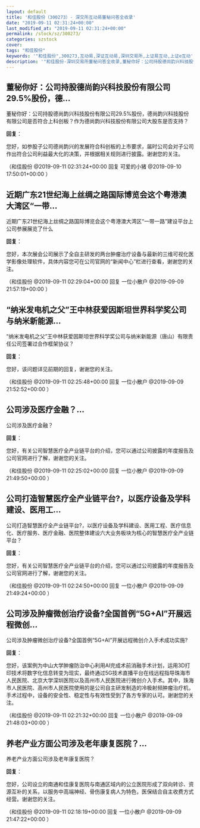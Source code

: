```yaml
---
layout: default
title: '和佳股份（300273）- 深交所互动易董秘问答全收录'
date: "2019-09-11 02:31:24+00:00"
last_modified_at: "2019-09-11 02:31:24+00:00"
permalink: /stock/sz/300273/
categories: szstock
cover: 
tags: "和佳股份"
keywords: '"和佳股份",300273,互动易,深证互动易,深圳交易所,上证易互动,上证e互动'
description: '"和佳股份-深圳交易所董秘问答全收录,董秘你好：公司持股德尚韵兴科技股份有限公司29.5%股份，德尚韵兴科技股份有限公司是否符合上科创板？作为德尚韵兴科技股份有限公司大股东是否支持？"'
---
```


## 董秘你好：公司持股德尚韵兴科技股份有限公司29.5%股份，德...

董秘你好：公司持股德尚韵兴科技股份有限公司29.5%股份，德尚韵兴科技股份有限公司是否符合上科创板？作为德尚韵兴科技股份有限公司大股东是否支持？

**回复**：

您好，如参股子公司德尚韵兴的发展符合科创板的上市要求，届时公司会对子公司作出符合公司利益最大化的决策，并根据相关规则进行披露。谢谢您的关注。 

（和佳股份  @2019-09-11 02:31:24+00:00 回复 可爱的小猪  @2019-09-10 17:50:01+00:00 ）

## 近期广东21世纪海上丝绸之路国际博览会这个粤港澳大湾区“一带...

近期广东21世纪海上丝绸之路国际博览会这个粤港澳大湾区“一带一路”建设平台上公司参展展览了什么

**回复**：

您好，本次展会公司展示了全自主研发的两台肿瘤治疗设备与最新的三维可视化医学影像处理软件，具体内容您可在公司官网的“新闻中心”栏进行查看，谢谢您的关注。 

（和佳股份  @2019-09-11 02:29:04+00:00 回复 一位小散户  @2019-09-09 21:57:19+00:00 ）

## “纳米发电机之父”王中林获爱因斯坦世界科学奖公司与纳米新能源...

“纳米发电机之父”王中林获爱因斯坦世界科学奖公司与纳米新能源（唐山）有限责任公司签署过合作框架协议？

**回复**：

您好，该问题详见前期的回复，谢谢您的关注。 

（和佳股份  @2019-09-11 02:25:48+00:00 回复 一位小散户  @2019-09-09 21:52:52+00:00 ）

## 公司涉及医疗金融？...

公司涉及医疗金融？

**回复**：

您好，有关公司智慧医疗全产业链平台的介绍，您可以通过公司披露的年度报告及公司官网进行了解，谢谢您的关注。 

（和佳股份  @2019-09-11 02:25:02+00:00 回复 一位小散户  @2019-09-09 21:49:50+00:00 ）

## 公司打造智慧医疗全产业链平台?，以医疗设备及学科建设、医用工...

公司打造智慧医疗全产业链平台?，以医疗设备及学科建设、医用工程、医疗信息化、医疗服务、医疗金融、医院整体建设六大业务板块为核心的智慧医疗全产业链平台？

**回复**：

您好，有关公司智慧医疗全产业链平台的介绍，您可以通过公司披露的年度报告及公司官网进行了解，谢谢您的关注。 

（和佳股份  @2019-09-11 02:24:50+00:00 回复 一位小散户  @2019-09-09 21:49:24+00:00 ）

## 公司涉及肿瘤微创治疗设备?全国首例“5G+AI”开展远程微创...

公司涉及肿瘤微创治疗设备?全国首例“5G+AI”开展远程微创介入手术成功实施?

**回复**：

您好，该案例为中山大学肿瘤防治中心利用AI完成术前消融手术计划，运用3D打印技术将数字化信息转变为现实，最终通过5G技术直播平台在线远程指导珠海市人民医院、北京大学深圳医院以及高州市人民医院进行微创介入手术。其中，珠海市人民医院、高州市人民医院使用的是公司自主研发制造的冷极射频肿瘤治疗机，手术过程中，设备的安全性、稳定性与有效性受到了各方专家的认可。谢谢您的关注。 

（和佳股份  @2019-09-11 02:21:32+00:00 回复 一位小散户  @2019-09-09 21:48:03+00:00 ）

## 养老产业方面公司涉及老年康复医院？...

养老产业方面公司涉及老年康复医院？

**回复**：

您好，公司设立的南通和佳康复医院与南通区域内的公立医院形成了双向转诊、资源互补的关系，以服务中高端神经、骨伤康复病人为特色，医保结合自主收费方式经营。谢谢您的关注。 

（和佳股份  @2019-09-11 02:18:19+00:00 回复 一位小散户  @2019-09-09 21:47:22+00:00 ）

